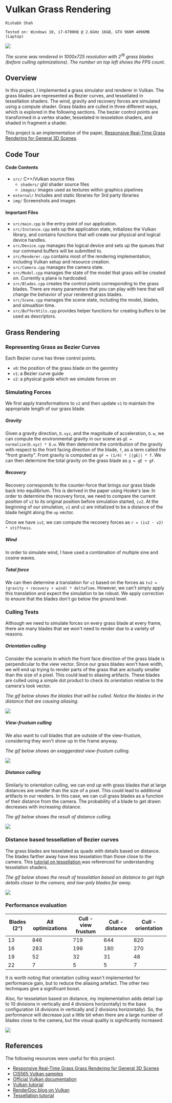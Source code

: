Vulkan Grass Rendering
========================

`Rishabh Shah`

`Tested on: Windows 10, i7-6700HQ @ 2.6GHz 16GB, GTX 960M 4096MB (Laptop)`

![](img/demo.gif)

*The scene was rendered in 1000x725 resolution with 2<sup>16</sup> grass blades (before culling optimizations). The number on top left shows the FPS count.*

## Overview

In this project, I implemented a grass simulator and renderer in Vulkan. The grass blades are represented as Bezier curves, and tessellated in tessellation shaders. The wind, gravity and recovery forces are simulated using a compute shader. Grass blades are culled in three different ways, which is explored in the following sections. The bezier control points are transformed in a vertex shader, tesselated in tesselation shaders, and shaded in fragment a shader.

This project is an implementation of the paper, [Responsive Real-Time Grass Rendering for General 3D Scenes](https://www.cg.tuwien.ac.at/research/publications/2017/JAHRMANN-2017-RRTG/JAHRMANN-2017-RRTG-draft.pdf).


## Code Tour

#### Code Contents

* `src/` C++/Vulkan source files
  * `shaders/` glsl shader source files
  * `images/` images used as textures within graphics pipelines
* `external/` Includes and static libraries for 3rd party libraries
* `img/` Screenshots and images

#### Important Files

* `src/main.cpp` is the entry point of our application.
* `src/Instance.cpp` sets up the application state, initializes the Vulkan library, and contains functions that will create our
physical and logical device handles.
* `src/Device.cpp` manages the logical device and sets up the queues that our command buffers will be submitted to.
* `src/Renderer.cpp` contains most of the rendering implementation, including Vulkan setup and resource creation.
* `src/Camera.cpp` manages the camera state.
* `src/Model.cpp` manages the state of the model that grass will be created on. Currently a plane is hardcoded.
* `src/Blades.cpp` creates the control points corresponding to the grass blades. There are many parameters that you can play with
here that will change the behavior of your rendered grass blades.
* `src/Scene.cpp` manages the scene state, including the model, blades, and simualtion time.
* `src/BufferUtils.cpp` provides helper functions for creating buffers to be used as descriptors.



## Grass Rendering

### Representing Grass as Bezier Curves

Each Bezier curve has three control points.
* `v0`: the position of the grass blade on the geomtry
* `v1`: a Bezier curve guide
* `v2`: a physical guide which we simulate forces on

### Simulating Forces

We first apply transformations to `v2` and then update `v1` to maintain the appropriate length of our grass blade.

##### Gravity

Given a gravity direction, `D.xyz`, and the magnitude of acceleration, `D.w`, we can compute the environmental gravity in our scene as `gE = normalize(D.xyz) * D.w`. We then determine the contribution of the gravity with respect to the front facing direction of the blade, `f`, as a term called the "front gravity". Front gravity is computed as `gF = (1/4) * ||gE|| * f`. We can then determine the total gravity on the grass blade as `g = gE + gF`.

##### Recovery

Recovery corresponds to the counter-force that brings our grass blade back into equilibrium. This is derived in the paper using Hooke's law. In order to determine the recovery force, we need to compare the current position of `v2` to its original position before simulation started, `iv2`. At the beginning of our simulation, `v1` and `v2` are initialized to be a distance of the blade height along the `up` vector.

Once we have `iv2`, we can compute the recovery forces as `r = (iv2 - v2) * stiffness`.

##### Wind

In order to simulate wind, I have used a combination of multiple sine and cosine waves.

##### Total force

We can then determine a translation for `v2` based on the forces as `tv2 = (gravity + recovery + wind) * deltaTime`. However, we can't simply apply this translation and expect the simulation to be robust. We apply correction to ensure that the blades don't go below the ground level.


### Culling Tests

Although we need to simulate forces on every grass blade at every frame, there are many blades that we won't need to render due to a variety of reasons.

##### Orientation culling

Consider the scenario in which the front face direction of the grass blade is perpendicular to the view vector. Since our grass blades won't have width, we will end up trying to render parts of the grass that are actually smaller than the size of a pixel. This could lead to aliasing artifacts. These blades are culled using a simple dot product to check its orientation relative to the camera's look vector.

*The gif below shows the blades that will be culled. Notice the blades in the distance that are causing aliasing.*

![](img/cull_orient.gif)


##### View-frustum culling

We also want to cull blades that are outside of the view-frustum, considering they won't show up in the frame anyway.

*The gif below shows an exaggerated view-frustum culling.*

![](img/cull_frust.gif)

##### Distance culling

Similarly to orientation culling, we can end up with grass blades that at large distances are smaller than the size of a pixel. This could lead to additional artifacts in our renders. In this case, we can cull grass blades as a function of their distance from the camera. The probability of a blade to get drawn decreases with increasing distance.

*The gif below shows the result of distance culling.*

![](img/cull_dist.gif)

### Distance based tessellation of Bezier curves

The grass blades are tesselated as quads with details based on distance. The blades farther away have less tesselation than those close to the camera. This [tutorial on tessellation ](http://in2gpu.com/2014/07/12/tessellation-tutorial-opengl-4-3/) was referenced for understanding tesselation shaders.

*The gif below shows the result of tesselation based on distance to get high details closer to the camera, and low-poly blades far away.*

![](img/tess_dist.gif)

### Performance evaluation

| Blades (2^) | All optimizations | Cull - view frustum | Cull - distance | Cull - orientation |
| ----- | ----- | ----- | ----- | ----- |
|13     |    846|  	719 |	644 |	820 |
|16     |283    |	199	|180    |	270 |
|19     |52     |	32	|31	    |48     |
|22     |7      |	5   |	5   |	7   |

It is worth noting that orientation culling wasn't implemented for performance gain, but to reduce the aliasing artefact. The other two techniques give a significant boost.

Also, for tesselation based on distance, my implementation adds detail (up to 10 divisions in vertically and 4 divisions horizontally) to the base configuration (4 divisions in vertically and 2 divisions horizontally). So, the performance will decrease just a little bit when there are a large number of blades close to the camera, but the visual quality is significantly increased.

![](img/chart.png)

## References

The following resources were useful for this project.

* [Responsive Real-Time Grass Grass Rendering for General 3D Scenes](https://www.cg.tuwien.ac.at/research/publications/2017/JAHRMANN-2017-RRTG/JAHRMANN-2017-RRTG-draft.pdf)
* [CIS565 Vulkan samples](https://github.com/CIS565-Fall-2017/Vulkan-Samples)
* [Official Vulkan documentation](https://www.khronos.org/registry/vulkan/)
* [Vulkan tutorial](https://vulkan-tutorial.com/)
* [RenderDoc blog on Vulkan](https://renderdoc.org/vulkan-in-30-minutes.html)
* [Tessellation tutorial](http://in2gpu.com/2014/07/12/tessellation-tutorial-opengl-4-3/)
